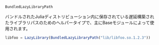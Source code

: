 ```julia
BundledLazyLibraryPath
```

バンドルされたJuliaディストリビューション内に保存されている遅延構築されたライブラリパスのためのヘルパータイプで、主にBaseモジュールによって使用されます。

```julia
libfoo = LazyLibrary(BundledLazyLibraryPath("lib/libfoo.so.1.2.3"))
```
